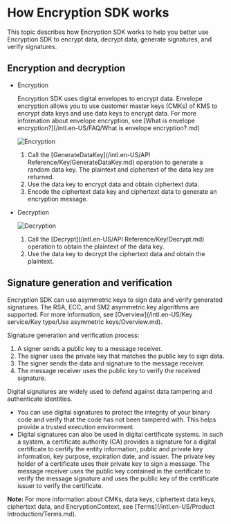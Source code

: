 # How Encryption SDK works

This topic describes how Encryption SDK works to help you better use Encryption SDK to encrypt data, decrypt data, generate signatures, and verify signatures.

## Encryption and decryption

-   Encryption

    Encryption SDK uses digital envelopes to encrypt data. Envelope encryption allows you to use customer master keys \(CMKs\) of KMS to encrypt data keys and use data keys to encrypt data. For more information about envelope encryption, see [What is envelope encryption?](/intl.en-US/FAQ/What is envelope encryption?.md)

    ![Encryption](https://static-aliyun-doc.oss-accelerate.aliyuncs.com/assets/img/en-US/5086018061/p201590.png)

    1.  Call the [GenerateDataKey](/intl.en-US/API Reference/Key/GenerateDataKey.md) operation to generate a random data key. The plaintext and ciphertext of the data key are returned.
    2.  Use the data key to encrypt data and obtain ciphertext data.
    3.  Encode the ciphertext data key and ciphertext data to generate an encryption message.
-   Decryption

    ![Decryption](https://static-aliyun-doc.oss-accelerate.aliyuncs.com/assets/img/en-US/5086018061/p201591.png)

    1.  Call the [Decrypt](/intl.en-US/API Reference/Key/Decrypt.md) operation to obtain the plaintext of the data key.
    2.  Use the data key to decrypt the ciphertext data and obtain the plaintext.

## Signature generation and verification

Encryption SDK can use asymmetric keys to sign data and verify generated signatures. The RSA, ECC, and SM2 asymmetric key algorithms are supported. For more information, see [Overview](/intl.en-US/Key service/Key type/Use asymmetric keys/Overview.md).

Signature generation and verification process:

1.  A signer sends a public key to a message receiver.
2.  The signer uses the private key that matches the public key to sign data.
3.  The signer sends the data and signature to the message receiver.
4.  The message receiver uses the public key to verify the received signature.

Digital signatures are widely used to defend against data tampering and authenticate identities.

-   You can use digital signatures to protect the integrity of your binary code and verify that the code has not been tampered with. This helps provide a trusted execution environment.
-   Digital signatures can also be used in digital certificate systems. In such a system, a certificate authority \(CA\) provides a signature for a digital certificate to certify the entity information, public and private key information, key purpose, expiration date, and issuer. The private key holder of a certificate uses their private key to sign a message. The message receiver uses the public key contained in the certificate to verify the message signature and uses the public key of the certificate issuer to verify the certificate.

**Note:** For more information about CMKs, data keys, ciphertext data keys, ciphertext data, and EncryptionContext, see [Terms](/intl.en-US/Product Introduction/Terms.md).


